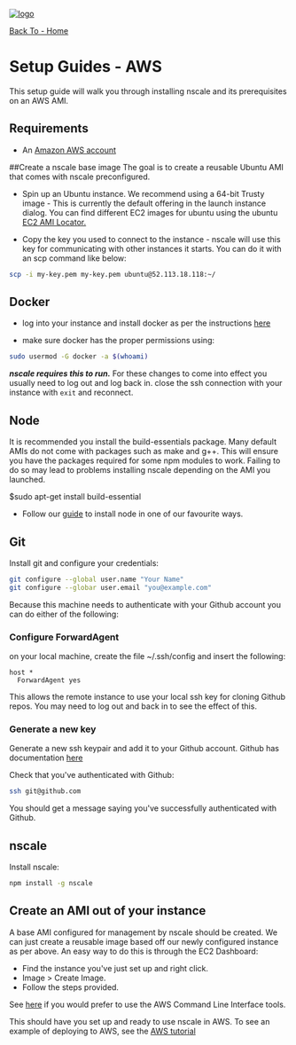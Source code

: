 <a href='http://nscale.nearform.com'>![logo][]<a>

[Back To - Home](../README.md)

# Setup Guides - AWS

This setup guide will walk you through installing nscale and its prerequisites on an AWS AMI.

## Requirements

* An [Amazon AWS account][AWS-signup]

##Create a nscale base image
The goal is to create a reusable Ubuntu AMI that comes with nscale preconfigured.

 - Spin up an Ubuntu instance. We recommend using a 64-bit Trusty image - This is currently the default offering in the launch instance dialog. You can find different EC2 images for ubuntu using the ubuntu [EC2 AMI Locator.][ami-locator]

 - Copy the key you used to connect to the instance - nscale will use this key for communicating with other instances it starts. You can do it with an scp command like below:
 ```bash
 scp -i my-key.pem my-key.pem ubuntu@52.113.18.118:~/
 ```

## Docker
 - log into your instance and install docker as per the instructions [here][docker-ubuntu]

 - make sure docker has the proper permissions using:
 ```bash
sudo usermod -G docker -a $(whoami)
 ```
 ___nscale requires this to run.___ For these changes to come into effect you usually need to log out and log back in.
close the ssh connection with your instance with ```exit``` and reconnect.

## Node
It is recommended you install the build-essentials package. Many default AMIs do not come with packages such as make and g++. This will ensure you have the packages required for some npm modules to work. Failing to do so may lead to problems installing nscale depending on the AMI you launched.

$sudo apt-get install build-essential


- Follow our [guide](../setup-guides/install-node.md) to install node in one of our favourite ways.

## Git
Install git and configure your credentials:
```bash
git configure --global user.name "Your Name"
git configure --globar user.email "you@example.com"
```

Because this machine needs to authenticate with your Github account you can do either of the following:

### Configure ForwardAgent
on your local machine, create the file ~/.ssh/config and insert the following:
```
host *
  ForwardAgent yes
```
This allows the remote instance to use your local ssh key for cloning Github repos. You may need to log out and back in to see the effect of this.

### Generate a new key
Generate a new ssh keypair and add it to your Github account. Github has documentation [here][generate-ssh-key]

Check that you've authenticated with Github:
```bash
ssh git@github.com
```
You should get a message saying you've successfully authenticated with Github.

## nscale
Install nscale:
```bash
npm install -g nscale
```

## Create an AMI out of your instance
A base AMI configured for management by nscale should be created. We can just create a reusable image based off our newly configured instance as per above. An easy way to do this is through the EC2 Dashboard:

* Find the instance you've just set up and right click.
* Image > Create Image.
* Follow the steps provided.

See [here][aws-cli-reference] if you would prefer to use the AWS Command Line Interface tools.

This should have you set up and ready to use nscale in AWS. To see an example of deploying to AWS, see the [AWS tutorial](../tutorials/8-deploy-to-aws.md)

[logo]: ../_imgs/logo.png
[AWS-signup]: https://portal.aws.amazon.com/gp/aws/developer/registration/index.html?nc1=h_ct
[generate-ssh-key]: https://help.github.com/articles/generating-ssh-keys/
[aws-cli-reference]: http://docs.aws.amazon.com/AWSEC2/latest/CommandLineReference/ApiReference-cmd-CreateImage.html
[docker-ubuntu]: http://docs.docker.com/installation/ubuntulinux/
[ami-locator]: http://cloud-images.ubuntu.com/locator/ec2/

